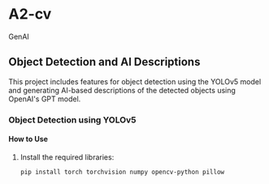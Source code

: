 # A2-cv
GenAI

## Object Detection and AI Descriptions

This project includes features for object detection using the YOLOv5 model and generating AI-based descriptions of the detected objects using OpenAI's GPT model.

### Object Detection using YOLOv5

#### How to Use

1. Install the required libraries:
   ```sh
   pip install torch torchvision numpy opencv-python pillow
